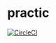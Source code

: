 # practic

[![CircleCI](https://circleci.com/gh/elena0106/circleci-project-setup/tree/master.svg?style=svg)](https://circleci.com/gh/elena0106/practic/tree/master)
